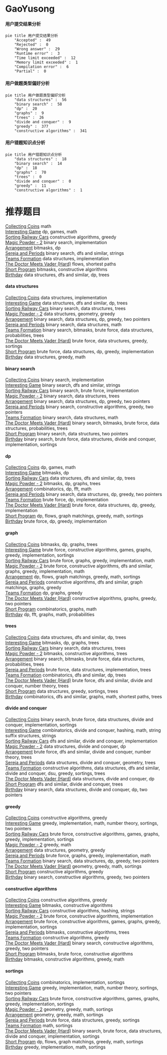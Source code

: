 # GaoYusong
<!-- tabs:start -->
#### **用户提交结果分析**

```mermaid
pie title 用户提交结果分析
    "Accepted" :  49
    "Rejected" :  0
    "Wrong answer" :  29
    "Runtime error" :  3
    "Time limit exceeded" :  12
    "Memory limit exceeded" :  1
    "Compilation error" :  6
    "Partial" :  0
```
#### **用户做题类型偏好分析**

```mermaid
pie title 用户做题类型偏好分析
    "data structures" :  56
    "binary search" :  58
    "dp" :  20
    "graphs" :  9
    "trees" :  26
    "divide and conquer" :  9
    "greedy" :  377
    "constructive algorithms" :  341
```
#### **用户错题知识点分析**

```mermaid
pie title 用户错题知识点分析
    "data structures" :  18
    "binary search" :  14
    "dp" :  18
    "graphs" :  70
    "trees" :  0
    "divide and conquer" :  0
    "greedy" :  11
    "constructive algorithms" :  1
```
<!-- tabs:end -->
# 推荐题目
[Collecting Coins](http://codeforces.com/problemset/problem/1294/A)		math		  
[Interesting Game](http://codeforces.com/problemset/problem/87/C)		dp,
                        games,
                        math		  
[Sorting Railway Cars](https://codeforces.com/contest/606/problem/C)		constructive algorithms,
                        greedy		  
[Magic Powder - 2](http://codeforces.com/problemset/problem/670/D2)		binary search,
                        implementation		  
[Arrangement](http://codeforces.com/problemset/problem/107/C)		bitmasks,
                        dp		  
[Sereja and Periods](http://codeforces.com/problemset/problem/314/B)		binary search,
                        dfs and similar,
                        strings		  
[Teams Formation](https://codeforces.com/contest/879/problem/D)		data structures,
                        implementation		  
[The Doctor Meets Vader (Hard)](http://codeforces.com/problemset/problem/1184/B3)		flows,
                        shortest paths		  
[Short Program](https://codeforces.com/contest/879/problem/C)		bitmasks,
                        constructive algorithms		  
[Birthday](http://codeforces.com/problemset/problem/494/D)		data structures,
                        dfs and similar,
                        dp,
                        trees		  
<!-- tabs:start -->
#### **data structures**
[Collecting Coins](https://codeforces.com/contest/879/problem/D)		data structures,
                        implementation		  
[Interesting Game](http://codeforces.com/problemset/problem/494/D)		data structures,
                        dfs and similar,
                        dp,
                        trees		  
[Sorting Railway Cars](http://codeforces.com/problemset/problem/817/F)		binary search,
                        data structures,
                        trees		  
[Magic Powder - 2](http://codeforces.com/problemset/problem/1299/C)		data structures,
                        geometry,
                        greedy		  
[Arrangement](http://codeforces.com/problemset/problem/1492/C)		binary search,
                        data structures,
                        dp,
                        greedy,
                        two pointers		  
[Sereja and Periods](http://codeforces.com/problemset/problem/1490/G)		binary search,
                        data structures,
                        math		  
[Teams Formation](http://codeforces.com/problemset/problem/1479/D)		binary search,
                        bitmasks,
                        brute force,
                        data structures,
                        probabilities,
                        trees		  
[The Doctor Meets Vader (Hard)](http://codeforces.com/problemset/problem/1497/A)		brute force,
                        data structures,
                        greedy,
                        sortings		  
[Short Program](http://codeforces.com/problemset/problem/1491/C)		brute force,
                        data structures,
                        dp,
                        greedy,
                        implementation		  
[Birthday](http://codeforces.com/problemset/problem/1492/B)		data structures,
                        greedy,
                        math		  
#### **binary search**
[Collecting Coins](http://codeforces.com/problemset/problem/670/D2)		binary search,
                        implementation		  
[Interesting Game](http://codeforces.com/problemset/problem/314/B)		binary search,
                        dfs and similar,
                        strings		  
[Sorting Railway Cars](http://codeforces.com/problemset/problem/1011/B)		binary search,
                        brute force,
                        implementation		  
[Magic Powder - 2](http://codeforces.com/problemset/problem/817/F)		binary search,
                        data structures,
                        trees		  
[Arrangement](http://codeforces.com/problemset/problem/1492/C)		binary search,
                        data structures,
                        dp,
                        greedy,
                        two pointers		  
[Sereja and Periods](http://codeforces.com/problemset/problem/1463/D)		binary search,
                        constructive algorithms,
                        greedy,
                        two pointers		  
[Teams Formation](http://codeforces.com/problemset/problem/1490/G)		binary search,
                        data structures,
                        math		  
[The Doctor Meets Vader (Hard)](http://codeforces.com/problemset/problem/1479/D)		binary search,
                        bitmasks,
                        brute force,
                        data structures,
                        probabilities,
                        trees		  
[Short Program](http://codeforces.com/problemset/problem/1436/E)		binary search,
                        data structures,
                        two pointers		  
[Birthday](http://codeforces.com/problemset/problem/1461/D)		binary search,
                        brute force,
                        data structures,
                        divide and conquer,
                        implementation,
                        sortings		  
#### **dp**
[Collecting Coins](http://codeforces.com/problemset/problem/87/C)		dp,
                        games,
                        math		  
[Interesting Game](http://codeforces.com/problemset/problem/107/C)		bitmasks,
                        dp		  
[Sorting Railway Cars](http://codeforces.com/problemset/problem/494/D)		data structures,
                        dfs and similar,
                        dp,
                        trees		  
[Magic Powder - 2](http://codeforces.com/problemset/problem/1383/C)		bitmasks,
                        dp,
                        graphs,
                        trees		  
[Arrangement](http://codeforces.com/problemset/problem/623/E)		combinatorics,
                        dp,
                        fft,
                        math		  
[Sereja and Periods](http://codeforces.com/problemset/problem/1492/C)		binary search,
                        data structures,
                        dp,
                        greedy,
                        two pointers		  
[Teams Formation](https://codeforces.com/contest/1457/problem/C)		brute force,
                        dp,
                        implementation		  
[The Doctor Meets Vader (Hard)](http://codeforces.com/problemset/problem/1491/C)		brute force,
                        data structures,
                        dp,
                        greedy,
                        implementation		  
[Short Program](http://codeforces.com/problemset/problem/1437/C)		dp,
                        flows,
                        graph matchings,
                        greedy,
                        math,
                        sortings		  
[Birthday](http://codeforces.com/problemset/problem/1499/B)		brute force,
                        dp,
                        greedy,
                        implementation		  
#### **graph**
[Collecting Coins](http://codeforces.com/problemset/problem/1383/C)		bitmasks,
                        dp,
                        graphs,
                        trees		  
[Interesting Game](http://codeforces.com/problemset/problem/1333/D)		brute force,
                        constructive algorithms,
                        games,
                        graphs,
                        greedy,
                        implementation,
                        sortings		  
[Sorting Railway Cars](http://codeforces.com/problemset/problem/1461/E)		brute force,
                        graphs,
                        greedy,
                        implementation,
                        math		  
[Magic Powder - 2](http://codeforces.com/problemset/problem/1487/C)		brute force,
                        constructive algorithms,
                        dfs and similar,
                        graphs,
                        greedy,
                        implementation,
                        math		  
[Arrangement](http://codeforces.com/problemset/problem/1437/C)		dp,
                        flows,
                        graph matchings,
                        greedy,
                        math,
                        sortings		  
[Sereja and Periods](http://codeforces.com/problemset/problem/1470/D)		constructive algorithms,
                        dfs and similar,
                        graph matchings,
                        graphs,
                        greedy		  
[Teams Formation](http://codeforces.com/problemset/problem/1476/C)		dp,
                        graphs,
                        greedy		  
[The Doctor Meets Vader (Hard)](http://codeforces.com/problemset/problem/1304/D)		constructive algorithms,
                        graphs,
                        greedy,
                        two pointers		  
[Short Program](http://codeforces.com/problemset/problem/1475/C)		combinatorics,
                        graphs,
                        math		  
[Birthday](http://codeforces.com/problemset/problem/553/E)		dp,
                        fft,
                        graphs,
                        math,
                        probabilities		  
#### **trees**
[Collecting Coins](http://codeforces.com/problemset/problem/494/D)		data structures,
                        dfs and similar,
                        dp,
                        trees		  
[Interesting Game](http://codeforces.com/problemset/problem/1383/C)		bitmasks,
                        dp,
                        graphs,
                        trees		  
[Sorting Railway Cars](http://codeforces.com/problemset/problem/817/F)		binary search,
                        data structures,
                        trees		  
[Magic Powder - 2](http://codeforces.com/problemset/problem/566/E)		bitmasks,
                        constructive algorithms,
                        trees		  
[Arrangement](http://codeforces.com/problemset/problem/1479/D)		binary search,
                        bitmasks,
                        brute force,
                        data structures,
                        probabilities,
                        trees		  
[Sereja and Periods](http://codeforces.com/problemset/problem/1511/C)		brute force,
                        data structures,
                        implementation,
                        trees		  
[Teams Formation](http://codeforces.com/problemset/problem/1499/F)		combinatorics,
                        dfs and similar,
                        dp,
                        trees		  
[The Doctor Meets Vader (Hard)](http://codeforces.com/problemset/problem/1491/E)		brute force,
                        dfs and similar,
                        divide and conquer,
                        number theory,
                        trees		  
[Short Program](http://codeforces.com/problemset/problem/1466/D)		data structures,
                        greedy,
                        sortings,
                        trees		  
[Birthday](http://codeforces.com/problemset/problem/1495/D)		combinatorics,
                        dfs and similar,
                        graphs,
                        math,
                        shortest paths,
                        trees		  
#### **divide and conquer**
[Collecting Coins](http://codeforces.com/problemset/problem/1461/D)		binary search,
                        brute force,
                        data structures,
                        divide and conquer,
                        implementation,
                        sortings		  
[Interesting Game](http://codeforces.com/problemset/problem/1466/G)		combinatorics,
                        divide and conquer,
                        hashing,
                        math,
                        string suffix structures,
                        strings		  
[Sorting Railway Cars](http://codeforces.com/problemset/problem/1490/D)		dfs and similar,
                        divide and conquer,
                        implementation		  
[Magic Powder - 2](https://codeforces.com/contest/1483/problem/C)		data structures,
                        divide and conquer,
                        dp		  
[Arrangement](http://codeforces.com/problemset/problem/1491/E)		brute force,
                        dfs and similar,
                        divide and conquer,
                        number theory,
                        trees		  
[Sereja and Periods](http://codeforces.com/problemset/problem/1303/G)		data structures,
                        divide and conquer,
                        geometry,
                        trees		  
[Teams Formation](http://codeforces.com/problemset/problem/1494/D)		constructive algorithms,
                        data structures,
                        dfs and similar,
                        divide and conquer,
                        dsu,
                        greedy,
                        sortings,
                        trees		  
[The Doctor Meets Vader (Hard)](http://codeforces.com/problemset/problem/1482/E)		data structures,
                        divide and conquer,
                        dp		  
[Short Program](http://codeforces.com/problemset/problem/566/C)		dfs and similar,
                        divide and conquer,
                        trees		  
[Birthday](http://codeforces.com/problemset/problem/1428/F)		binary search,
                        data structures,
                        divide and conquer,
                        dp,
                        two pointers		  
#### **greedy**
[Collecting Coins](https://codeforces.com/contest/606/problem/C)		constructive algorithms,
                        greedy		  
[Interesting Game](http://codeforces.com/problemset/problem/1333/F)		greedy,
                        implementation,
                        math,
                        number theory,
                        sortings,
                        two pointers		  
[Sorting Railway Cars](http://codeforces.com/problemset/problem/1333/D)		brute force,
                        constructive algorithms,
                        games,
                        graphs,
                        greedy,
                        implementation,
                        sortings		  
[Magic Powder - 2](https://codeforces.com/contest/1339/problem/C)		greedy,
                        math		  
[Arrangement](http://codeforces.com/problemset/problem/1299/C)		data structures,
                        geometry,
                        greedy		  
[Sereja and Periods](http://codeforces.com/problemset/problem/1461/E)		brute force,
                        graphs,
                        greedy,
                        implementation,
                        math		  
[Teams Formation](http://codeforces.com/problemset/problem/1492/C)		binary search,
                        data structures,
                        dp,
                        greedy,
                        two pointers		  
[The Doctor Meets Vader (Hard)](https://codeforces.com/contest/1496/problem/C)		geometry,
                        greedy,
                        math,
                        sortings		  
[Short Program](http://codeforces.com/problemset/problem/1493/A)		constructive algorithms,
                        greedy		  
[Birthday](http://codeforces.com/problemset/problem/1463/D)		binary search,
                        constructive algorithms,
                        greedy,
                        two pointers		  
#### **constructive algorithms**
[Collecting Coins](https://codeforces.com/contest/606/problem/C)		constructive algorithms,
                        greedy		  
[Interesting Game](https://codeforces.com/contest/879/problem/C)		bitmasks,
                        constructive algorithms		  
[Sorting Railway Cars](http://codeforces.com/problemset/problem/1109/B)		constructive algorithms,
                        hashing,
                        strings		  
[Magic Powder - 2](http://codeforces.com/problemset/problem/1004/D)		brute force,
                        constructive algorithms,
                        implementation		  
[Arrangement](http://codeforces.com/problemset/problem/1333/D)		brute force,
                        constructive algorithms,
                        games,
                        graphs,
                        greedy,
                        implementation,
                        sortings		  
[Sereja and Periods](http://codeforces.com/problemset/problem/566/E)		bitmasks,
                        constructive algorithms,
                        trees		  
[Teams Formation](http://codeforces.com/problemset/problem/1493/A)		constructive algorithms,
                        greedy		  
[The Doctor Meets Vader (Hard)](http://codeforces.com/problemset/problem/1463/D)		binary search,
                        constructive algorithms,
                        greedy,
                        two pointers		  
[Short Program](https://codeforces.com/contest/1456/problem/B)		bitmasks,
                        brute force,
                        constructive algorithms		  
[Birthday](http://codeforces.com/problemset/problem/1492/D)		bitmasks,
                        constructive algorithms,
                        greedy,
                        math		  
#### **sortings**
[Collecting Coins](http://codeforces.com/problemset/problem/459/B)		combinatorics,
                        implementation,
                        sortings		  
[Interesting Game](http://codeforces.com/problemset/problem/1333/F)		greedy,
                        implementation,
                        math,
                        number theory,
                        sortings,
                        two pointers		  
[Sorting Railway Cars](http://codeforces.com/problemset/problem/1333/D)		brute force,
                        constructive algorithms,
                        games,
                        graphs,
                        greedy,
                        implementation,
                        sortings		  
[Magic Powder - 2](https://codeforces.com/contest/1496/problem/C)		geometry,
                        greedy,
                        math,
                        sortings		  
[Arrangement](http://codeforces.com/problemset/problem/1495/A)		geometry,
                        greedy,
                        math,
                        sortings		  
[Sereja and Periods](http://codeforces.com/problemset/problem/1497/A)		brute force,
                        data structures,
                        greedy,
                        sortings		  
[Teams Formation](http://codeforces.com/problemset/problem/1427/A)		math,
                        sortings		  
[The Doctor Meets Vader (Hard)](http://codeforces.com/problemset/problem/1461/D)		binary search,
                        brute force,
                        data structures,
                        divide and conquer,
                        implementation,
                        sortings		  
[Short Program](http://codeforces.com/problemset/problem/1437/C)		dp,
                        flows,
                        graph matchings,
                        greedy,
                        math,
                        sortings		  
[Birthday](http://codeforces.com/problemset/problem/1473/A)		greedy,
                        implementation,
                        math,
                        sortings		  
<!-- tabs:end -->
